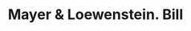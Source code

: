 ---
doi: 10.7916/D8795GQD
date_other: '1890'
date_other_textual: 1890-1899
form: printed ephemera
genre:
- Invoices
name:
- Mayer & Loewenstein
object_in_context_url: https://biggert.cul.columbia.edu/items/view/ave_biggert_01065
subject_hierarchical_geographic:
- New York, New York, United States
subject_name:
- Mayer & Loewenstein
title: Mayer & Loewenstein. Bill
sort_title: Mayer & Loewenstein. Bill
call_number: ave_biggert_01065
coordinates:
- 40.71277777777778,-74.00583333333333
pid: ave_biggert_01065
identifiers: ave_biggert_01065
canvas_id: ldpd:396330
permalink: "/items/ave_biggert_01065/"
layout: iiif-image-page
---
